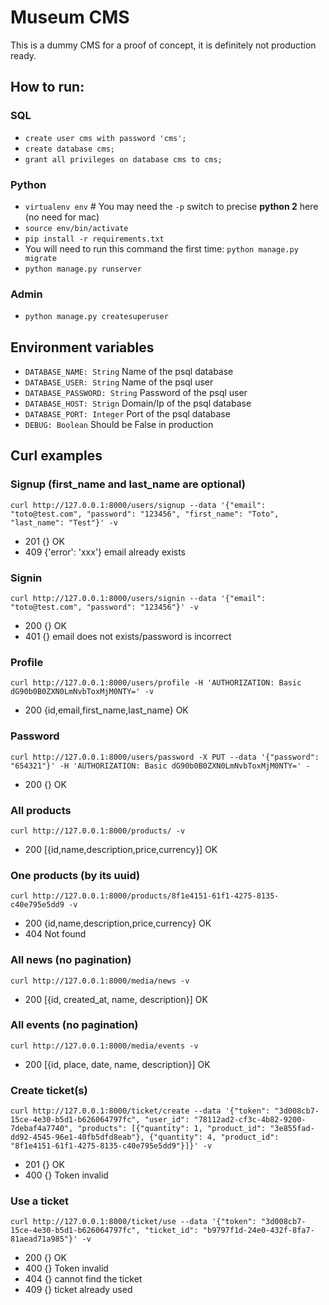 # Museum CMS

This is a dummy CMS for a proof of concept, it is definitely not production ready.

## How to run:

### SQL

 * `create user cms with password 'cms';`
 * `create database cms;`
 * `grant all privileges on database cms to cms;`

### Python

 * `virtualenv env` # You may need the `-p` switch to precise __python 2__ here (no need for mac)
 * `source env/bin/activate`
 * `pip install -r requirements.txt`
 * You will need to run this command the first time: `python manage.py migrate`
 * `python manage.py runserver`

### Admin

 * `python manage.py createsuperuser`

## Environment variables

 * `DATABASE_NAME: String` Name of the psql database
 * `DATABASE_USER: String` Name of the psql user
 * `DATABASE_PASSWORD: String` Password of the psql user
 * `DATABASE_HOST: Strign` Domain/Ip of the psql database
 * `DATABASE_PORT: Integer` Port of the psql database
 * `DEBUG: Boolean` Should be False in production


## Curl examples

### Signup (first_name and last_name are optional)

`curl http://127.0.0.1:8000/users/signup --data '{"email": "toto@test.com", "password": "123456", "first_name": "Toto", "last_name": "Test"}' -v`

 * 201 {} OK
 * 409 {'error': 'xxx'} email already exists

### Signin

`curl http://127.0.0.1:8000/users/signin --data '{"email": "toto@test.com", "password": "123456"}' -v`

 * 200 {} OK
 * 401 {} email does not exists/password is incorrect

### Profile

`curl http://127.0.0.1:8000/users/profile -H 'AUTHORIZATION: Basic dG90b0B0ZXN0LmNvbToxMjM0NTY=' -v`

 * 200 {id,email,first_name,last_name} OK

### Password

`curl http://127.0.0.1:8000/users/password -X PUT --data '{"password": "654321"}' -H 'AUTHORIZATION: Basic dG90b0B0ZXN0LmNvbToxMjM0NTY=' -`

 * 200 {} OK

### All products

`curl http://127.0.0.1:8000/products/ -v`

 * 200 [{id,name,description,price,currency}] OK

### One products (by its uuid)

`curl http://127.0.0.1:8000/products/8f1e4151-61f1-4275-8135-c40e795e5dd9 -v`

 * 200 {id,name,description,price,currency} OK
 * 404 Not found

### All news (no pagination)

`curl http://127.0.0.1:8000/media/news -v`

 * 200 [{id, created_at, name, description}] OK

### All events (no pagination)

`curl http://127.0.0.1:8000/media/events -v`

 * 200 [{id, place, date, name, description}] OK

### Create ticket(s)

`curl http://127.0.0.1:8000/ticket/create --data '{"token": "3d008cb7-15ce-4e30-b5d1-b626064797fc", "user_id": "78112ad2-cf3c-4b82-9200-7debaf4a7740", "products": [{"quantity": 1, "product_id": "3e855fad-dd92-4545-96e1-40fb5dfd8eab"}, {"quantity": 4, "product_id": "8f1e4151-61f1-4275-8135-c40e795e5dd9"}]}' -v`

 * 201 {} OK
 * 400 {} Token invalid

### Use a ticket

`curl http://127.0.0.1:8000/ticket/use --data '{"token": "3d008cb7-15ce-4e30-b5d1-b626064797fc", "ticket_id": "b9797f1d-24e0-432f-8fa7-81aead71a985"}' -v`

 * 200 {} OK
 * 400 {} Token invalid
 * 404 {} cannot find the ticket
 * 409 {} ticket already used

